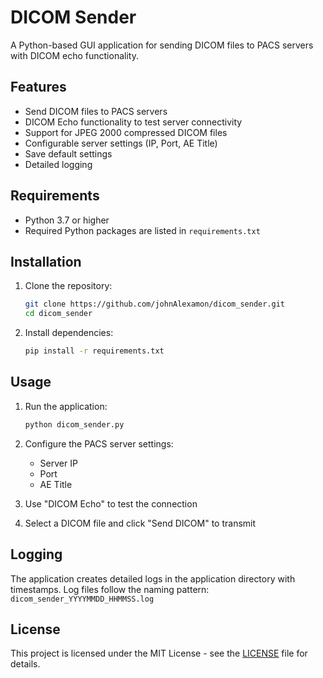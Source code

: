 # DICOM Sender

A Python-based GUI application for sending DICOM files to PACS servers with DICOM echo functionality.

## Features

- Send DICOM files to PACS servers
- DICOM Echo functionality to test server connectivity
- Support for JPEG 2000 compressed DICOM files
- Configurable server settings (IP, Port, AE Title)
- Save default settings
- Detailed logging

## Requirements

- Python 3.7 or higher
- Required Python packages are listed in `requirements.txt`

## Installation

1. Clone the repository:
   ```bash
   git clone https://github.com/johnAlexamon/dicom_sender.git
   cd dicom_sender
   ```

2. Install dependencies:
   ```bash
   pip install -r requirements.txt
   ```

## Usage

1. Run the application:
   ```bash
   python dicom_sender.py
   ```

2. Configure the PACS server settings:
   - Server IP
   - Port
   - AE Title

3. Use "DICOM Echo" to test the connection

4. Select a DICOM file and click "Send DICOM" to transmit

## Logging

The application creates detailed logs in the application directory with timestamps. Log files follow the naming pattern: `dicom_sender_YYYYMMDD_HHMMSS.log`

## License

This project is licensed under the MIT License - see the [LICENSE](LICENSE) file for details. 